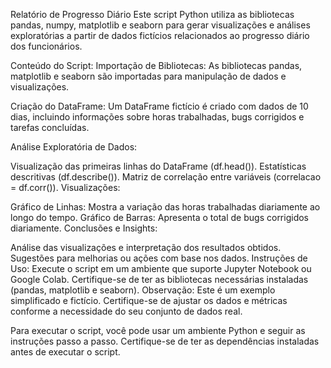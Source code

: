Relatório de Progresso Diário
Este script Python utiliza as bibliotecas pandas, numpy, matplotlib e seaborn para gerar visualizações e análises exploratórias a partir de dados fictícios relacionados ao progresso diário dos funcionários.

Conteúdo do Script:
Importação de Bibliotecas: As bibliotecas pandas, matplotlib e seaborn são importadas para manipulação de dados e visualizações.

Criação do DataFrame: Um DataFrame fictício é criado com dados de 10 dias, incluindo informações sobre horas trabalhadas, bugs corrigidos e tarefas concluídas.

Análise Exploratória de Dados:

Visualização das primeiras linhas do DataFrame (df.head()).
Estatísticas descritivas (df.describe()).
Matriz de correlação entre variáveis (correlacao = df.corr()).
Visualizações:

Gráfico de Linhas: Mostra a variação das horas trabalhadas diariamente ao longo do tempo.
Gráfico de Barras: Apresenta o total de bugs corrigidos diariamente.
Conclusões e Insights:

Análise das visualizações e interpretação dos resultados obtidos.
Sugestões para melhorias ou ações com base nos dados.
Instruções de Uso:
Execute o script em um ambiente que suporte Jupyter Notebook ou Google Colab.
Certifique-se de ter as bibliotecas necessárias instaladas (pandas, matplotlib e seaborn).
Observação: Este é um exemplo simplificado e fictício. Certifique-se de ajustar os dados e métricas conforme a necessidade do seu conjunto de dados real.

Para executar o script, você pode usar um ambiente Python e seguir as instruções passo a passo. Certifique-se de ter as dependências instaladas antes de executar o script.

